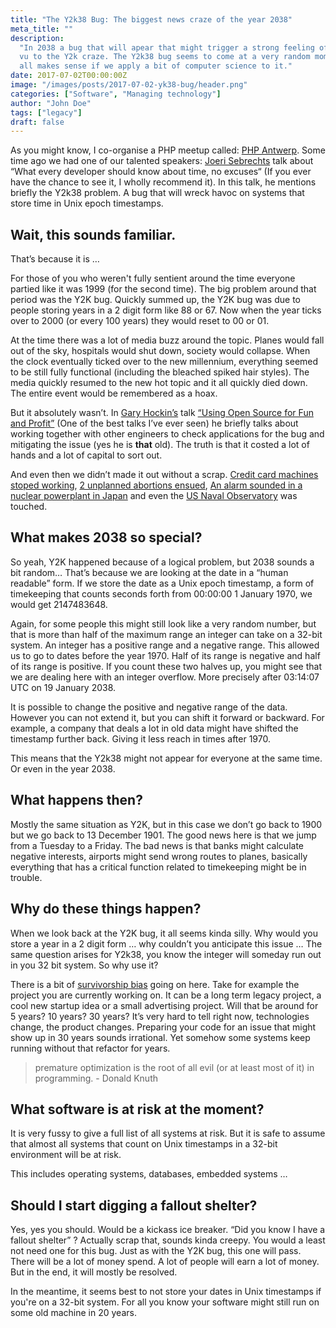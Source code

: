 ```yaml
---
title: "The Y2k38 Bug: The biggest news craze of the year 2038"
meta_title: ""
description:
  "In 2038 a bug that will apear that might trigger a strong feeling of déjà
  vu to the Y2k craze. The Y2k38 bug seems to come at a very random moment, but it
  all makes sense if we apply a bit of computer science to it."
date: 2017-07-02T00:00:00Z
image: "/images/posts/2017-07-02-yk38-bug/header.png"
categories: ["Software", "Managing technology"]
author: "John Doe"
tags: ["legacy"]
draft: false
---
```


As you might know, I co-organise a PHP meetup called: [PHP Antwerp](phpantwerp.be). Some time ago we had one of our talented speakers: [Joeri Sebrechts](https://twitter.com/joeri_s) talk about “What every developer should know about time, no excuses“ (If you ever have the chance to see it, I wholly recommend it). In this talk, he mentions briefly the Y2k38 problem. A bug that will wreck havoc on systems that store time in Unix epoch timestamps.

## Wait, this sounds familiar.

That’s because it is …

For those of you who weren't fully sentient around the time everyone partied like it was 1999 (for the second time). The big problem around that period was the Y2K bug. Quickly summed up, the Y2K bug was due to people storing years in a 2 digit form like 88 or 67. Now when the year ticks over to 2000 (or every 100 years) they would reset to 00 or 01.

At the time there was a lot of media buzz around the topic. Planes would fall out of the sky, hospitals would shut down, society would collapse. When the clock eventually ticked over to the new millennium, everything seemed to be still fully functional (including the bleached spiked hair styles). The media quickly resumed to the new hot topic and it all quickly died down. The entire event would be remembered as a hoax.

But it absolutely wasn’t. In [Gary Hockin’s](https://twitter.com/GeeH) talk [“Using Open Source for Fun and Profit”](https://www.youtube.com/watch?v=RH74_sFjqzs) (One of the best talks I’ve ever seen) he briefly talks about working together with other engineers to check applications for the bug and mitigating the issue (yes he is **that** old). The truth is that it costed a lot of hands and a lot of capital to sort out.

And even then we didn’t made it out without a scrap. [Credit card machines stoped working](http://news.bbc.co.uk/2/hi/business/582007.stm), [2 unplanned abortions ensued](https://www.theguardian.com/uk/2001/sep/14/martinwainwright), [An alarm sounded in a nuclear powerplant in Japan](http://news.bbc.co.uk/2/hi/science/nature/585013.stm) and even the [US Naval Observatory](https://web.archive.org/web/20081104223443/http://archives.cnn.com/2000/TECH/computing/01/01/y2k.weekend.wrap/index.html) was touched.

## What makes 2038 so special?

So yeah, Y2K happened because of a logical problem, but 2038 sounds a bit random… That’s because we are looking at the date in a “human readable” form. If we store the date as a Unix epoch timestamp, a form of timekeeping that counts seconds forth from 00:00:00 1 January 1970, we would get 2147483648.

Again, for some people this might still look like a very random number, but that is more than half of the maximum range an integer can take on a 32-bit system. An integer has a positive range and a negative range. This allowed us to go to dates before the year 1970. Half of its range is negative and half of its range is positive. If you count these two halves up, you might see that we are dealing here with an integer overflow. More precisely after 03:14:07 UTC on 19 January 2038.

It is possible to change the positive and negative range of the data. However you can not extend it, but you can shift it forward or backward. For example, a company that deals a lot in old data might have shifted the timestamp further back. Giving it less reach in times after 1970.

This means that the Y2k38 might not appear for everyone at the same time. Or even in the year 2038.

## What happens then?

Mostly the same situation as Y2K, but in this case we don’t go back to 1900 but we go back to 13 December 1901. The good news here is that we jump from a Tuesday to a Friday. The bad news is that banks might calculate negative interests, airports might send wrong routes to planes, basically everything that has a critical function related to timekeeping might be in trouble.

## Why do these things happen?

When we look back at the Y2K bug, it all seems kinda silly. Why would you store a year in a 2 digit form … why couldn’t you anticipate this issue … The same question arises for Y2k38, you know the integer will someday run out in you 32 bit system. So why use it?

There is a bit of [survivorship bias](https://www.wikiwand.com/en/Survivorship_bias) going on here. Take for example the project you are currently working on. It can be a long term legacy project, a cool new startup idea or a small advertising project. Will that be around for 5 years? 10 years? 30 years? It’s very hard to tell right now, technologies change, the product changes. Preparing your code for an issue that might show up in 30 years sounds irrational. Yet somehow some systems keep running without that refactor for years.

> premature optimization is the root of all evil (or at least most of it) in programming. - Donald Knuth

## What software is at risk at the moment?

It is very fussy to give a full list of all systems at risk. But it is safe to assume that almost all systems that count on Unix timestamps in a 32-bit environment will be at risk.

This includes operating systems, databases, embedded systems …

## Should I start digging a fallout shelter?

Yes, yes you should. Would be a kickass ice breaker. “Did you know I have a fallout shelter” ? Actually scrap that, sounds kinda creepy.
You would a least not need one for this bug. Just as with the Y2K bug, this one will pass. There will be a lot of money spend. A lot of people will earn a lot of money. But in the end, it will mostly be resolved.

In the meantime, it seems best to not store your dates in Unix timestamps if you're on a 32-bit system. For all you know your software might still run on some old machine in 20 years.
